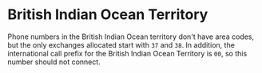# British Indian Ocean Territory

Phone numbers in the British Indian Ocean territory don't have area codes, but
the only exchanges allocated start with `37` and `38`. In addition, the
international call prefix for the British Indian Ocean Territory is `00`, so
this number should not connect.
